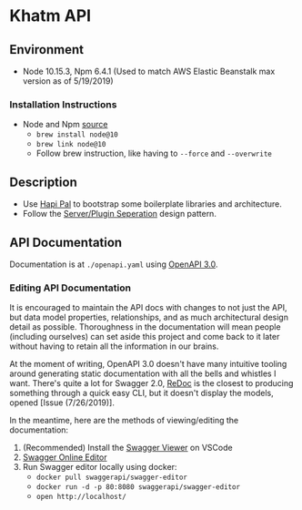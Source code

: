 # Khatm API

## Environment
- Node 10.15.3, Npm 6.4.1 (Used to match AWS Elastic Beanstalk max version as of 5/19/2019)

### Installation Instructions
- Node and Npm [source](https://medium.com/@katopz/how-to-install-specific-nodejs-version-c6e1cec8aa11)
  - `brew install node@10`
  - `brew link node@10`
  - Follow brew instruction, like having to `--force` and `--overwrite`

## Description

- Use [Hapi Pal](https://hapipal.com/) to bootstrap some boilerplate libraries and architecture.
- Follow the [Server/Plugin Seperation](https://hapipal.com/best-practices/server-plugin-separation) design pattern.

## API Documentation
Documentation is at `./openapi.yaml` using [OpenAPI 3.0](https://swagger.io/blog/news/announcing-openapi-3-0/).

### Editing API Documentation
It is encouraged to maintain the API docs with changes to not just the API, but data model properties, relationships, and as much architectural design detail as possible. Thoroughness in the documentation will mean people (including ourselves) can set aside this project and come back to it later without having to retain all the information in our brains.

At the moment of writing, OpenAPI 3.0 doesn't have many intuitive tooling around generating static documentation with all the bells and whistles I want. There's quite a lot for Swagger 2.0, [ReDoc](https://github.com/Redocly/redoc) is the closest to producing something through a quick easy CLI, but it doesn't display the models, opened [Issue (7/26/2019)].

In the meantime, here are the methods of viewing/editing the documentation:
1. (Recommended) Install the [Swagger Viewer](https://marketplace.visualstudio.com/items?itemName=Arjun.swagger-viewer) on VSCode
1. [Swagger Online Editor](http://editor.swagger.io/)
1. Run Swagger editor locally using docker:
     - `docker pull swaggerapi/swagger-editor`
     - `docker run -d -p 80:8080 swaggerapi/swagger-editor`
     - `open http://localhost/`